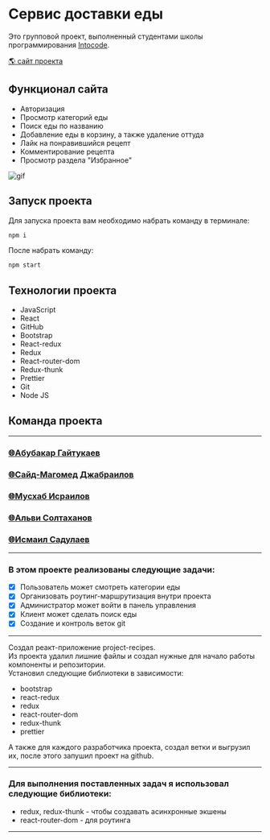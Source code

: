# Сервис доставки еды

<p>Это групповой проект, выполненный студентами школы программирования <a href="https://intocode.ru/" target="_blank">Intocode</a>.</p>

<p><a href="https://blooming-castle-56069.herokuapp.com/" target="_blank">🌎 сайт проекта</a></p>

## Функционал сайта

- Авторизация
- Просмотр категорий еды
- Поиск еды по названию
- Добавление еды в корзину, а также удаление оттуда
- Лайк на понравившийся рецепт
- Комментирование рецепта
- Просмотр раздела "Избранное"

![gif](https://github.com/AbuYas7/yedoo-frontend-1/blob/cafe/filter.gif)

<!-- - При авторизации есть возможность добавлять новые рецепты, а также удалять их. -->

<!-- ![gif](https://github.com/AbuYas7/yedoo-frontend-1/blob/cafe/IMG_1337.gif) -->

## Запуск проекта

Для запуска проекта вам необходимо набрать команду в терминале:

```javascript
npm i
```

После набрать команду:

```javascript
npm start
```

## Технологии проекта

- JavaScript
- React
- GitHub
- Bootstrap
- React-redux
- Redux
- React-router-dom
- Redux-thunk
- Prettier
- Git
- Node JS

## Команда проекта

---

<h3>
  <a href="https://github.com/AbuYas7">
        🌐Абубакар Гайтукаев
  </a>
</h3>

<h3>
  <a href="https://github.com/said-mohmad">
        🌐Сайд-Магомед Джабраилов
  </a>
</h3>

<h3>
  <a href="https://github.com/zhelezobeton">
        🌐Мусхаб Исраилов
  </a>
</h3>

<h3>
  <a href="https://github.com/alvi-soltakhanov">
        🌐Альви Солтаханов
  </a>
</h3>

<h3>
  <a href="https://github.com/Sadulaev">
        🌐Исмаил Садулаев
  </a>
</h3>

---

### В этом проекте реализованы следующие задачи:

- [x] Пользователь может смотреть категории еды
- [x] Организовать роутинг-маршрутизация внутри проекта
- [x] Администратор может войти в панель управления
- [x] Клиент может сделать поиск еды
- [x] Создание и контроль веток git

---

Создал реакт-приложение project-recipes.</br>
Из проекта удалил лишние файлы и создал нужные для начало работы компоненты и репозитории.<br>
Установил следующие библиотеки в зависимости:

- bootstrap
- react-redux
- redux
- react-router-dom
- redux-thunk
- prettier

А также для каждого разработчика проекта, создал ветки и выгрузил их, после этого запушил проект на github.

---

### Для выполнения поставленных задач я использовал следующие библиотеки:

- redux, redux-thunk - чтобы создавать асинхронные экшены
- react-router-dom - для роутинга

---
